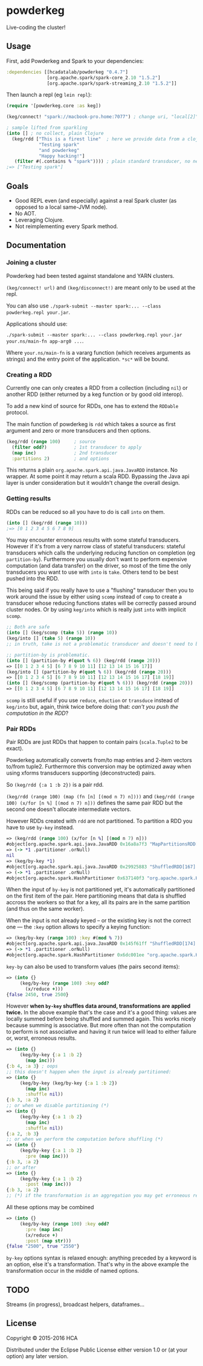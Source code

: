 # powderkeg

Live-coding the cluster!

## Usage

First, add Powderkeg and Spark to your dependencies:

```clj
:dependencies [[hcadatalab/powderkeg "0.4.7"]
               [org.apache.spark/spark-core_2.10 "1.5.2"]
               [org.apache.spark/spark-streaming_2.10 "1.5.2"]]
```

Then launch a repl (eg `lein repl`):

```clj
(require '[powderkeg.core :as keg])

(keg/connect! "spark://macbook-pro.home:7077") ; change uri, "local[2]" can do but that's no fun...

; sample lifted from sparkling
(into [] ; no collect, plain Clojure
  (keg/rdd ["This is a firest line"  ; here we provide data from a clojure collection.
            "Testing spark"
            "and powderkeg"
            "Happy hacking!"]
   (filter #(.contains % "spark")))) ; plain standard transducer, no new API
;=> ["Testing spark"]
```

## Goals

 * Good REPL even (and especially) against a real Spark cluster (as opposed to a local same-JVM node).
 * No AOT.
 * Leveraging Clojure. 
 * Not reimplementing every Spark method.

## Documentation

### Joining a cluster

Powderkeg had been tested against standalone and YARN clusters.

`(keg/connect! url)` and `(keg/disconnect!)` are meant only to be used at the repl.

You can also use `./spark-submit --master spark:... --class powderkeg.repl your.jar`.

Applications should use:

`./spark-submit --master spark:... --class powderkeg.repl your.jar your.ns/main-fn app-arg0 ...`.

Where `your.ns/main-fn` is a vararg function (which receives arguments as strings) and the entry point of the application. `*sc*` will be bound.

### Creating a RDD 
Currently one can only creates a RDD from a collection (including `nil`) or another RDD (either returned by a keg function or by good old interop).

To add a new kind of source for RDDs, one has to extend the `RDDable` protocol.

The main function of powderkeg is `rdd` which takes a source as first argument and zero or more transducers and then options.

```clj
(keg/rdd (range 100)     ; source
  (filter odd?)          ; 1st transducer to apply
  (map inc)              ; 2nd transducer
  :partitions 2)         ; and options
```

This returns a plain `org.apache.spark.api.java.JavaRDD` instance. No wrapper. At some point it may return a scala RDD.
Bypassing the Java api layer is under consideration but it wouldn't change the overall design. 

### Getting results

RDDs can be reduced so all you have to do is call `into` on them.

```clj
(into [] (keg/rdd (range 10)))
;=> [0 1 2 3 4 5 6 7 8 9]
``` 

You may encounter erroneous results with some stateful transducers. However if it's from a very narrow class of stateful transducers: stateful transducers which calls the underlying reducing function on completion (eg `partition-by`). Furthermore you usually don't want to perform expensive computation (and data transfer) on the driver, so most of the time the only transducers you want to use with `into` is `take`. Others tend to be best pushed into the RDD.

This being said if you really have to use a "flushing" transducer then you to work around the issue by either using `scomp` instead of `comp`
to create a transducer whose reducing functions states will be correctly passed around cluster nodes. Or by using `keg/into` which is really
just `into` with implicit `scomp`.

```clj
;; Both are safe
(into [] (keg/scomp (take 5)) (range 10))
(keg/into [] (take 5) (range 10))
;; in truth, take is not a problematic transducer and doesn't need to be protected.

;; partition-by is problematic.
(into [] (partition-by #(quot % 6)) (keg/rdd (range 20)))
=> [[0 1 2 3 4 5] [6 7 8 9 10 11] [12 13 14 15 16 17]]
(keg/into [] (partition-by #(quot % 6)) (keg/rdd (range 20)))
=> [[0 1 2 3 4 5] [6 7 8 9 10 11] [12 13 14 15 16 17] [18 19]]
(into [] (keg/scomp (partition-by #(quot % 6))) (keg/rdd (range 20)))
=> [[0 1 2 3 4 5] [6 7 8 9 10 11] [12 13 14 15 16 17] [18 19]]
```

`scomp` is still useful if you use `reduce`, `eduction` or `transduce` instead of `keg/into` but, again, think twice before doing that: *can't you push the computation in the RDD*?

### Pair RDDs

Pair RDDs are just RDDs that happen to contain pairs (`scala.Tuple2` to be exact).

Powderkeg automatically converts from/to map entries and 2-item vectors to/from tuple2. Furthermore this conversion
may be optimized away when using xforms transducers supporting (deconstructed) pairs.

So `(keg/rdd {:a 1 :b 2})` is a pair rdd.

`(keg/rdd (range 100) (map (fn [n] [(mod n 7) n])))` and `(keg/rdd (range 100) (x/for [n %] [(mod n 7) n]))` defines the same pair RDD but the second one doesn't allocate intermediate vectors.

However RDDs created with `rdd` are not partitioned. To partition a RDD you have to use `by-key` instead.

```clj
=> (keg/rdd (range 100) (x/for [n %] [(mod n 7) n]))
#object[org.apache.spark.api.java.JavaRDD 0x16a8a7f3 "MapPartitionsRDD[164] at mapPartitions at form-init6760256745287702501.clj:7"]
=> (-> *1 .partitioner .orNull)
nil
=> (keg/by-key *1)
#object[org.apache.spark.api.java.JavaRDD 0x29925883 "ShuffledRDD[167] at partitionBy at core.clj:232"]
=> (-> *1 .partitioner .orNull)
#object[org.apache.spark.HashPartitioner 0x637140f3 "org.apache.spark.HashPartitioner@2"]
```

When the input of `by-key` is not partitioned yet, it's automatically partitioned on the first item of the pair. Here partitioning means that data is shuffled accross the workers so that for a key, all its pairs are in the same partition (and thus on the same worker).

When the input is not already keyed – or the existing key is not the correct one — the `:key` option allows to specify a keying function:

```clj
=> (keg/by-key (range 100) :key #(mod % 7))
#object[org.apache.spark.api.java.JavaRDD 0x145f61ff "ShuffledRDD[174] at partitionBy at core.clj:232"]
=> (-> *1 .partitioner .orNull)
#object[org.apache.spark.HashPartitioner 0x6dc001ee "org.apache.spark.HashPartitioner@2"]
```

`key-by` can also be used to transform values (the pairs second items):

```clj
=> (into {}
     (keg/by-key (range 100) :key odd?
       (x/reduce +)))
{false 2450, true 2500}
```

However **when `by-key` shuffles data around, transformations are applied twice.** In the above example that's the case and it's a good thing: values are locally summed before being shuffled and summed again.
This works nicely because summing is associative. But more often than not the computation to perform is not associative and having it run twice will lead to either failure or, worst, erroneous results.

```clj
=> (into {}
     (keg/by-key {:a 1 :b 2}
       (map inc)))
{:b 4, :a 3} ; oops
;; this doesn't happen when the input is already partitioned:
=> (into {}
     (keg/by-key (keg/by-key {:a 1 :b 2})
       (map inc)
       :shuffle nil))
{:b 3, :a 2}
;; or when we disable partitioning (*)
=> (into {}
     (keg/by-key {:a 1 :b 2}
       (map inc)
       :shuffle nil))
{:a 2, :b 3}
;; or when we perform the computation before shuffling (*)
=> (into {}
     (keg/by-key {:a 1 :b 2}
       :pre (map inc)))
{:b 3, :a 2}
;; or after
=> (into {}
     (keg/by-key {:a 1 :b 2}
       :post (map inc)))
{:b 3, :a 2}
;; (*) if the transformation is an aggregation you may get erroneous results.
```

All these options may be combined
```clj
=> (into {}
     (keg/by-key (range 100) :key odd?
       :pre (map inc)
       (x/reduce +)
       :post (map str)))
{false "2500", true "2550"}
```

`by-key` options syntax is relaxed enough: anything preceded by a keyword is an option, else it's a transformation. That's why in the above example the transformation occur in the
middle of named options.


## TODO

Streams (in progress), broadcast helpers, dataframes...

## License

Copyright © 2015-2016 HCA

Distributed under the Eclipse Public License either version 1.0 or (at
your option) any later version.
